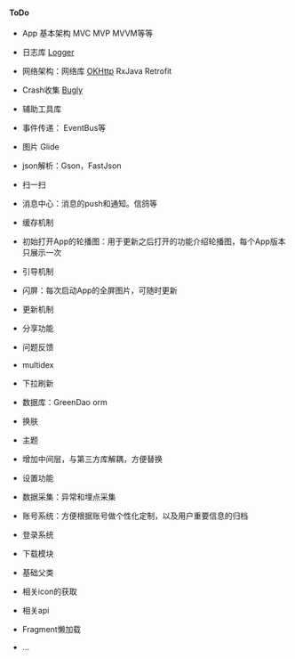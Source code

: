 #### ToDo

- App 基本架构 MVC MVP MVVM等等
- 日志库 [Logger](https://github.com/orhanobut/logger)
- 网络架构：网络库 [OKHttp](https://github.com/square/okhttp) RxJava Retrofit
- Crash收集 [Bugly](https://bugly.qq.com/v2/)
- 辅助工具库
- 事件传递： EventBus等
- 图片 Glide
- json解析：Gson，FastJson
- 扫一扫
- 消息中心：消息的push和通知。信鸽等
- 缓存机制
- 初始打开App的轮播图：用于更新之后打开的功能介绍轮播图，每个App版本只展示一次
- 引导机制
- 闪屏：每次启动App的全屏图片，可随时更新
- 更新机制
- 分享功能
- 问题反馈
- multidex
- 下拉刷新
- 数据库：GreenDao orm
- 换肤
- 主题
- 增加中间层，与第三方库解耦，方便替换
- 设置功能
- 数据采集：异常和埋点采集
- 账号系统：方便根据账号做个性化定制，以及用户重要信息的归档
- 登录系统
- 下载模块
- 基础父类
- 相关icon的获取
- 相关api


- Fragment懒加载
- ...